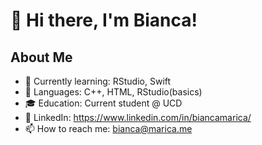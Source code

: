 # 👋 Hi there, I'm Bianca!


## About Me

- 🌱 Currently learning: RStudio, Swift
- 💼 Languages: C++, HTML, RStudio(basics)
- 🎓 Education: Current student @ UCD 
- 💬 LinkedIn: https://www.linkedin.com/in/biancamarica/ 
- 📫 How to reach me: bianca@marica.me
